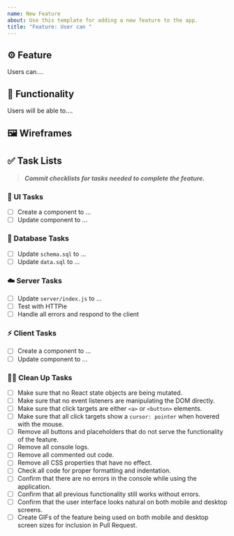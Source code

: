 ```yaml
---
name: New Feature
about: Use this template for adding a new feature to the app.
title: "Feature: User can "
---
```


## ⚙️ Feature

Users can....

## 📐 Functionality

Users will be able to....

## 🖼️ Wireframes


## ✅ Task Lists

> ##### Commit checklists for tasks needed to complete the feature.

### 🎨  UI Tasks

<!-- add as many items as you need -->
<!-- delete this section if not applicable -->

- [ ] Create a component to ...
- [ ] Update component to ...

### 🐘 Database Tasks

<!-- add as many items as you need -->
<!-- delete this section if not applicable -->

- [ ] Update `schema.sql` to ...
- [ ] Update `data.sql` to ...

### ☁️ Server Tasks

<!-- add as many items as you need -->
<!-- delete this section if not applicable -->

- [ ] Update `server/index.js` to ...
- [ ] Test with HTTPie
- [ ] Handle all errors and respond to the client

### ⚡ Client Tasks

<!-- add as many items as you need -->
<!-- delete this section if not applicable -->

- [ ] Create a component to ...
- [ ] Update component to ...

### 🧑‍⚕️ Clean Up Tasks

- [ ] Make sure that no React state objects are being mutated.
- [ ] Make sure that no event listeners are manipulating the DOM directly.
- [ ] Make sure that click targets are either `<a>` or `<button>` elements.
- [ ] Make sure that all click targets show a `cursor: pointer` when hovered with the mouse.
- [ ] Remove all buttons and placeholders that do not serve the functionality of the feature.
- [ ] Remove all console logs.
- [ ] Remove all commented out code.
- [ ] Remove all CSS properties that have no effect.
- [ ] Check all code for proper formatting and indentation.
- [ ] Confirm that there are no errors in the console while using the application.
- [ ] Confirm that all previous functionality still works without errors.
- [ ] Confirm that the user interface looks natural on both mobile and desktop screens.
- [ ] Create GIFs of the feature being used on both mobile and desktop screen sizes for inclusion in Pull Request.
